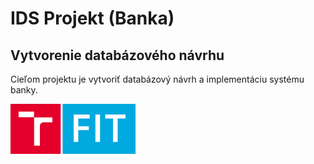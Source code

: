 # IDS Projekt (Banka)
## Vytvorenie databázového návrhu
Cieľom projektu je vytvoriť databázový návrh
a implementáciu systému banky.


<img src="./other/images/FIT_zkratka_barevne_RGB_CZ.png" width="200">
